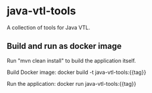 # java-vtl-tools
A collection of tools for Java VTL.

## Build and run as docker image
Run "mvn clean install" to build the application itself.

Build Docker image: docker build -t java-vtl-tools:{{tag}}

Run the application: docker run java-vtl-tools:{{tag}}